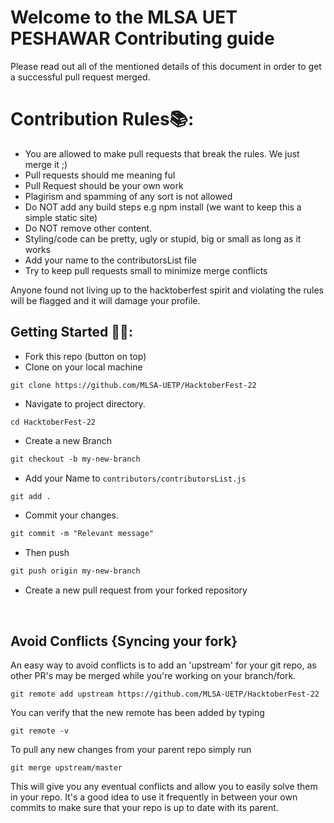 # Welcome to the MLSA UET PESHAWAR Contributing guide
Please read out all of the mentioned details of this document in order to get a successful pull request merged. 

# Contribution Rules📚:

- You are allowed to make pull requests that break the rules. We just merge it ;)
- Pull requests should me meaning ful
- Pull Request should be your own work
- Plagirism and spamming of any sort is not allowed 
- Do NOT add any build steps e.g npm install (we want to keep this a simple static site)
- Do NOT remove other content.
- Styling/code can be pretty, ugly or stupid, big or small as long as it works
- Add your name to the contributorsList file
- Try to keep pull requests small to minimize merge conflicts

Anyone found not living up to the hacktoberfest spirit and violating the rules will be flagged and it will damage your profile.


## Getting Started 🤩🤗:

- Fork this repo (button on top)
- Clone on your local machine

```terminal
git clone https://github.com/MLSA-UETP/HacktoberFest-22
```
- Navigate to project directory.

```terminal
cd HacktoberFest-22
```

- Create a new Branch

```markdown
git checkout -b my-new-branch
```
- Add your Name to `contributors/contributorsList.js`
```markdown
git add .
```
- Commit your changes.

```markdown
git commit -m "Relevant message"
```
- Then push 
```markdown
git push origin my-new-branch
```


- Create a new pull request from your forked repository

<br>

## Avoid Conflicts {Syncing your fork}

An easy way to avoid conflicts is to add an 'upstream' for your git repo, as other PR's may be merged while you're working on your branch/fork.   

```terminal
git remote add upstream https://github.com/MLSA-UETP/HacktoberFest-22
```

You can verify that the new remote has been added by typing
```terminal
git remote -v
```

To pull any new changes from your parent repo simply run
```terminal
git merge upstream/master
```

This will give you any eventual conflicts and allow you to easily solve them in your repo. It's a good idea to use it frequently in between your own commits to make sure that your repo is up to date with its parent.

